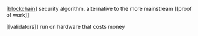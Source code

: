 [[blockchain]] security algorithm, alternative to the more mainstream [[proof of work]]

[[validators]] run on hardware that costs money


[//begin]: # "Autogenerated link references for markdown compatibility"
[blockchain]: blockchain.md "blockchain"
[//end]: # "Autogenerated link references"

